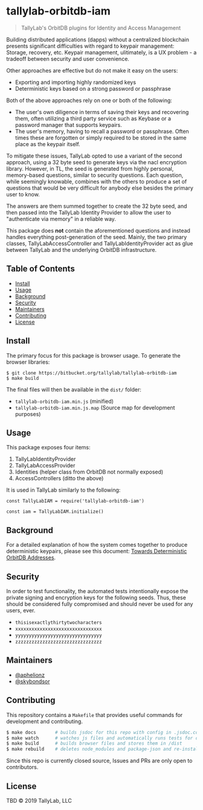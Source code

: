 # tallylab-orbitdb-iam

> TallyLab's OrbitDB plugins for Identity and Access Management

Building distributed applications (dapps) without a centralized blockchain presents
significant difficulties with regard to keypair management: Storage, recovery, etc. Keypair
management, ulitimately, is a UX problem - a tradeoff between security and user convenience.

Other approaches are effective but do not make it easy on the users:
- Exporting and importing highly randomized keys
- Deterministic keys based on a strong password or passphrase

Both of the above approaches rely on one or both of the following:
- The user's own diligence in terms of saving their keys and recovering them, often utilizing
a third party service such as Keybase or a password manager that supports keypairs.
- The user's memory, having to recall a password or passphrase. Often times these are forgotten
or simply required to be stored in the same place as the keypair itself.

To mitigate these issues, TallyLab opted to use a variant of the second approach, using a
32 byte seed to generate keys via the nacl encryption library. However, in TL, the seed is
generated from highly personal, memory-based questions, similar to security questions.
Each question, while seemingly knowable, combines with the others to produce a set of
questions that would be very difficult for anybody else besides the primary user to know.

The answers are them summed together to create the 32 byte seed, and then passed into the
TallyLab Identity Provider to allow the user to "authenticate via memory" in a reliable way.

This package does **not** contain the aforementioned questions and instead handles everything
post-generation of the seed. Mainly, the two primary classes, TallyLabAccessController and
TallyLabIdentityProvider act as glue between TallyLab and the underlying OrbitDB infrastructure.

## Table of Contents

- [Install](#install)
- [Usage](#usage)
- [Background](#background)
- [Security](#security)
- [Maintainers](#maintainers)
- [Contributing](#contributing)
- [License](#license)

## Install

The primary focus for this package is browser usage. To generate the browser libraries:

```
$ git clone https://bitbucket.org/tallylab/tallylab-orbitdb-iam
$ make build
```

The final files will then be available in the `dist/` folder:

- `tallylab-orbitdb-iam.min.js` (minified)
- `tallylab-orbitdb-iam.min.js.map` (Source map for development purposes)

## Usage

This package exposes four items:
1. TallyLabIdentityProvider
2. TallyLabAccessProvider
3. Identities (helper class from OrbitDB not normally exposed)
4. AccessControllers (ditto the above)

It is used in TallyLab similarly to the following:

```
const TallyLabIAM = require('tallylab-orbitdb-iam')

const iam = TallyLabIAM.initialize()
```

## Background

For a detailed explanation of how the system comes together to produce deterministic
keypairs, please see this document:
[Towards Deterministic OrbitDB Addresses](../examples/tutorials/Determinisitc_Addresses.md).

## Security

In order to test functionality, the automated tests intentionally expose the private signing
and encryption keys for the following seeds. Thus, these should be considered fully
compromised and should never be used for any users, ever.

- `thisisexactlythirtytwocharacters`
- `xxxxxxxxxxxxxxxxxxxxxxxxxxxxxxxx`
- `yyyyyyyyyyyyyyyyyyyyyyyyyyyyyyyy`
- `zzzzzzzzzzzzzzzzzzzzzzzzzzzzzzzz`

## Maintainers

- [@aphelionz](https://github.com/aphelionz)
- [@skybondsor](https://github.com/skybondsor)

## Contributing

This repository contains a `Makefile` that provides useful commands for development and
contributing.

```bash
$ make docs       # builds jsdoc for this repo with config in .jsdoc.config.js
$ make watch      # watches js files and automatically runs tests for development
$ make build      # builds browser files and stores them in /dist
$ make rebuild    # deletes node_modules and package-json and re-installs dependencies
```

Since this repo is currently closed source, Issues and PRs are only open to contributors.

## License

TBD © 2019 TallyLab, LLC
